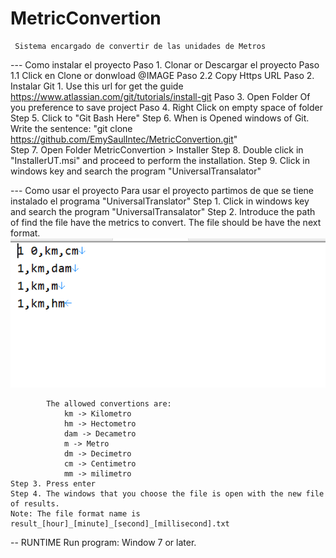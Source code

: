 # MetricConvertion
     Sistema encargado de convertir de las unidades de Metros

--- Como instalar el proyecto
   Paso 1. Clonar or Descargar el proyecto 
   		Paso 1.1 Click en Clone or donwload @IMAGE
   		Paso 2.2 Copy Https URL
   Paso 2. Instalar Git 
   		1. Use this url for get the guide https://www.atlassian.com/git/tutorials/install-git 
   Paso 3. Open Folder Of you preference to save project 
   Paso 4. Right Click on empty space of folder 
   Step 5. Click to "Git Bash Here"
   Step 6. When is Opened windows of Git. Write the sentence: "git clone https://github.com/EmySaulIntec/MetricConvertion.git"  
   Step 7. Open Folder MetricConvertion > Installer
   Step 8. Double click in "InstallerUT.msi" and proceed to perform the installation.
   Step 9. Click in windows key and search the program "UniversalTransalator" 
      
--- Como usar el proyecto 
Para usar el proyecto partimos de que se tiene instalado el programa "UniversalTranslator"
 	Step 1. Click in windows key and search the program "UniversalTransalator" 
 	Step 2. Introduce the path of find the file have the metrics to convert. The file should be have the next format.
 			![Allowed format](https://github.com/EmySaulIntec/MetricConvertion/blob/master/Guide/P2_2.PNG)
 			
 			The allowed convertions are: 
	 			km -> Kilometro
	            hm -> Hectometro
	            dam -> Decametro
	            m -> Metro
	            dm -> Decimetro
	            cm -> Centimetro
	            mm -> milimetro
 	Step 3. Press enter
 	Step 4. The windows that you choose the file is open with the new file of results.
 	Note: The file format name is result_[hour]_[minute]_[second]_[millisecond].txt


-- RUNTIME 
	Run program:
		Window 7 or later.
	
